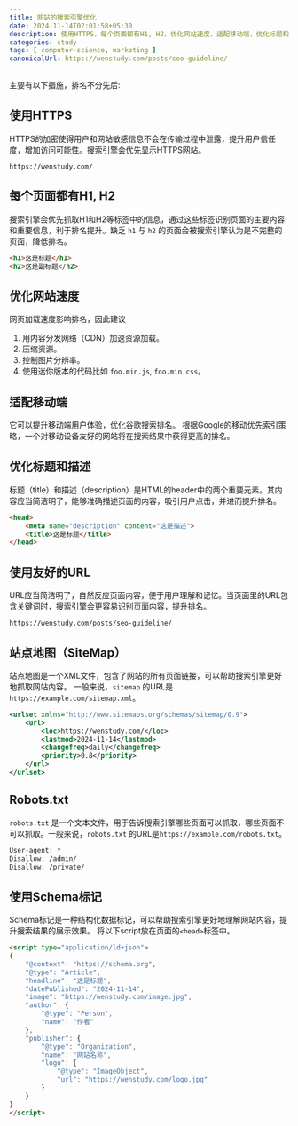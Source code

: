 ```yaml
---
title: 网站的搜索引擎优化
date: 2024-11-14T02:01:58+05:30
description: 使用HTTPS，每个页面都有H1, H2，优化网站速度，适配移动端，优化标题和描述，使用友好的URL，站点地图（SiteMap），Robots.txt，使用Schema标记等措施可以提升网站在搜索引擎中的排名。
categories: study
tags: [ computer-science, marketing ]
canonicalUrl: https://wenstudy.com/posts/seo-guideline/
---
```


<!-- more -->
主要有以下措施，排名不分先后:

## 使用HTTPS
HTTPS的加密使得用户和网站敏感信息不会在传输过程中泄露，提升用户信任度，增加访问可能性。搜索引擎会优先显示HTTPS网站。

```
https://wenstudy.com/
```

## 每个页面都有H1, H2
搜索引擎会优先抓取H1和H2等标签中的信息，通过这些标签识别页面的主要内容和重要信息，利于排名提升。缺乏 `h1` 与 `h2` 的页面会被搜索引擎认为是不完整的页面，降低排名。
```html
<h1>这是标题</h1>
<h2>这是副标题</h2>
```

## 优化网站速度
网页加载速度影响排名，因此建议
1. 用内容分发网络（CDN）加速资源加载。
2. 压缩资源。
3. 控制图片分辨率。
4. 使用迷你版本的代码比如 `foo.min.js`, `foo.min.css`。 

## 适配移动端
它可以提升移动端用户体验，优化谷歌搜索排名。 根据Google的移动优先索引策略，一个对移动设备友好的网站将在搜索结果中获得更高的排名。

## 优化标题和描述
标题（title）和描述（description）是HTML的header中的两个重要元素。其内容应当简洁明了，能够准确描述页面的内容，吸引用户点击，并进而提升排名。
```html
<head>
    <meta name="description" content="这是描述">
    <title>这是标题</title>
</head>
```

## 使用友好的URL
URL应当简洁明了，自然反应页面内容，便于用户理解和记忆。当页面里的URL包含关键词时，搜索引擎会更容易识别页面内容，提升排名。
```
https://wenstudy.com/posts/seo-guideline/
```

## 站点地图（SiteMap）
站点地图是一个XML文件，包含了网站的所有页面链接，可以帮助搜索引擎更好地抓取网站内容。
一般来说，`sitemap` 的URL是`https://example.com/sitemap.xml`。

```xml
<urlset xmlns="http://www.sitemaps.org/schemas/sitemap/0.9">
    <url>
        <loc>https://wenstudy.com/</loc>
        <lastmod>2024-11-14</lastmod>
        <changefreq>daily</changefreq>
        <priority>0.8</priority>
    </url>
</urlset>
```

## Robots.txt
`robots.txt` 是一个文本文件，用于告诉搜索引擎哪些页面可以抓取，哪些页面不可以抓取。一般来说，`robots.txt` 的URL是`https://example.com/robots.txt`。

```txt
User-agent: *
Disallow: /admin/
Disallow: /private/
```

## 使用Schema标记
Schema标记是一种结构化数据标记，可以帮助搜索引擎更好地理解网站内容，提升搜索结果的展示效果。 将以下script放在页面的`<head>`标签中。

```html
<script type="application/ld+json">
{
    "@context": "https://schema.org",
    "@type": "Article",
    "headline": "这是标题",
    "datePublished": "2024-11-14",
    "image": "https://wenstudy.com/image.jpg",
    "author": {
        "@type": "Person",
        "name": "作者"
    },
    "publisher": {
        "@type": "Organization",
        "name": "网站名称",
        "logo": {
            "@type": "ImageObject",
            "url": "https://wenstudy.com/logo.jpg"
        }
    }
}
</script>
```

